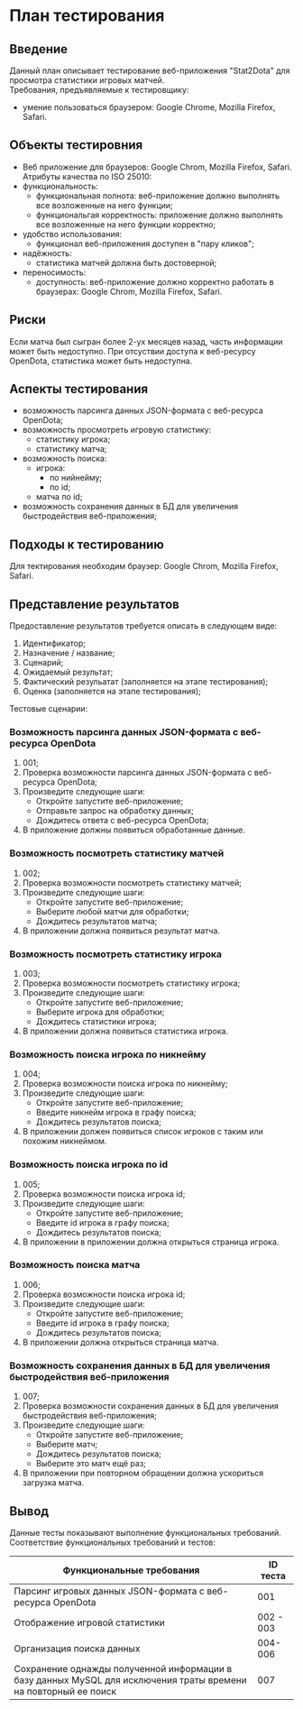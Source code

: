 # План тестирования   
## Введение  
Данный план описывает тестирование веб-приложения "Stat2Dota" для просмотра статистики игровых матчей.  
Требования, предъявляемые к тестировщику:
 - умение пользоваться браузером: Google Chrome, Mozilla Firefox, Safari.  
 ## Объекты тестировния 
  - Веб приложение для браузеров: Google Chrom, Mozilla Firefox, Safari.
  Атрибуты качества  по ISO 25010:
   - функциональность:  
      +  функциональная полнота: веб-приложение должно выполнять все возложенные на него функции;
      +  функциональгая корректность: приложение должно выполнять все возложенные на него функции корректно;
   -  удобство использования:   
      +  функционал веб-приложения доступен в "пару кликов";  
   -  надёжность:  
      +  статистика матчей должна быть достоверной;  
   - переносимость:
      +  доступность: веб-приложение должно корректно работать в браузерах: Google Chrom, Mozilla Firefox, Safari.  
## Риски 
Если матча был сыгран более 2-ух месяцев назад, часть информации может быть недоступно. При отсуствии доступа к веб-ресурсу OpenDota, статистика может быть недоступна.

## Аспекты тестирования
 - возможность парсинга данных JSON-формата с веб-ресурса OpenDota;
 - возможность просмотреть игровую статистику:  
    + статистику игрока;
    + статистику матча;
 - возможность поиска:
    + игрока:
      * по нийнейму;
      * по id;
    + матча по id;
 - возможность сохранения данных в БД для увеличения быстродействия веб-приложения;
## Подходы к тестированию 
Для тектирования необходим браузер: Google Chrom, Mozilla Firefox, Safari.
## Представление результатов  
Предоставление результатов требуется описать в следующем виде:
  1. Идентификатор;
  2. Назначение / название;
  3. Сценарий;
  4. Ожидаемый результат;
  5. Фактический резульатат (заполняется на этапе тестирования);
  6. Оценка (заполняется на этапе тестирования);  
  
Тестовые сценарии:  
### Возможность парсинга данных JSON-формата с веб-ресурса OpenDota
1. 001;
2. Проверка возможности парсинга данных JSON-формата с веб-ресурса OpenDota;
3. Произведите следующие шаги:
    - Откройте запустите веб-приложение;
    - Отправьте запрос на обработку данных;
    - Дождитесь ответа с веб-ресурса OpenDota;
 4. В приложение должны появиться обработанные данные.  
 ### Возможность посмотреть статистику матчей
 1. 002;
 2. Проверка возможности посмотреть статистику матчей;
 3. Произведите следующие шаги:
    - Откройте запустите веб-приложение;
    - Выберите любой матчи для обработки;
    - Дождитесь результатов матча;
 4. В приложении должна появиться результат матча.  
 ### Возможность посмотреть статистику игрока
 1. 003;
 2. Проверка возможности посмотреть статистику игрока;
 3. Произведите следующие шаги:
    - Откройте запустите веб-приложение;
    - Выберите игрока для обработки;
    - Дождитесь статистики игрока;
 4. В приложении должна появиться статистика игрока. 
 ### Возможность поиска игрока по никнейму  
 1. 004;
 2. Проверка возможности поиска игрока по никнейму;
 3. Произведите следующие шаги:
    - Откройте запустите веб-приложение;
    - Введите никнейм игрока в графу поиска;
    - Дождитесь результатов поиска;
 4. В приложении должен появиться список игроков с таким или похожим никнеймом. 
 ### Возможность поиска игрока по id
 1. 005;
 2. Проверка возможности поиска игрока id;
 3. Произведите следующие шаги:
    - Откройте запустите веб-приложение;
    - Введите id игрока в графу поиска;
    - Дождитесь результатов поиска;
 4. В приложении в приложении должна открыться страница игрока. 
 ### Возможность поиска матча
 1. 006;
 2. Проверка возможности поиска игрока id;
 3. Произведите следующие шаги:
    - Откройте запустите веб-приложение;
    - Введите id игрока в графу поиска;
    - Дождитесь результатов поиска;
 4. В приложении должна открыться страница матча. 
 ### Возможность сохранения данных в БД для увеличения быстродействия веб-приложения
 1. 007;
 2. Проверка возможности сохранения данных в БД для увеличения быстродействия веб-приложения;
 3. Произведите следующие шаги:
    - Откройте запустите веб-приложение;
    - Выберите матч;
    - Дождитесь результатов поиска;
    - Выберите это матч ещё раз;
 4. В приложении при повторном обращении должна ускориться загрузка матча. 
 ## Вывод 
 Данные тесты показывают выполнение функциональных требований. Соответствие функциональных требований и тестов:    
 
 | Функциональные требования | ID теста|  
 |---------------------------|---------|  
 |Парсинг игровых данных JSON-формата с веб-ресурса OpenDota|001|   
 |Отображение игровой статистики|002 - 003|  
 |Организация поиска данных|004-006|  
 |Сохранение однажды полученной информации в базу данных MySQL для исключения траты времени на повторный ее поиск|007|   
 
 
